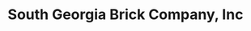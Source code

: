---
title: "South Georgia Brick Company, Inc"
url: /tallahassee/south-georgia-brick-company-inc/
shop: Allgemein
---